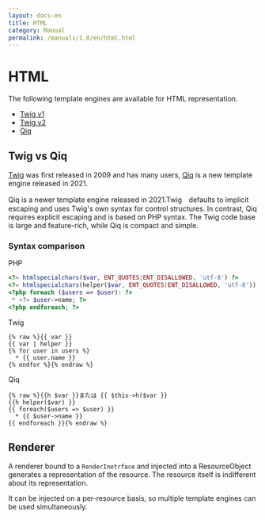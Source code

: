 ```yaml
---
layout: docs-en
title: HTML
category: Manual
permalink: /manuals/1.0/en/html.html
---
```


# HTML

The following template engines are available for HTML representation.

* [Twig v1](html-twig-v1.html)
* [Twig v2](html-twig-v2.html)
* [Qiq](html-qiq.html)

## Twig vs Qiq

[Twig](https://twig.symfony.com) was first released in 2009 and has many users, [Qiq](https://qiqphp.com) is a new template engine released in 2021.

Qiq is a newer template engine released in 2021.Twig　defaults to implicit escaping and uses Twig's own syntax for control structures. In contrast, Qiq requires explicit escaping and is based on PHP syntax. The Twig code base is large and feature-rich, while Qiq is compact and simple.

### Syntax comparison

PHP
```php
<?= htmlspecialchars($var, ENT_QUOTES|ENT_DISALLOWED, 'utf-8') ?>
<?= htmlspecialchars(helper($var, ENT_QUOTES|ENT_DISALLOWED, 'utf-8')) ?>
<?php foreach ($users => $user): ?>
 * <?= $user->name; ?>
<?php endforeach; ?>
```

Twig

```
{% raw %}{{ var }}
{{ var | helper }}
{% for user in users %}
  * {{ user.name }}
{% endfor %}{% endraw %}
```


Qiq

```
{% raw %}{{h $var }}または {{ $this->h($var }}
{{h helper($var) }}
{{ foreach($users => $user) }}
  * {{ $user->name }}
{{ endforeach }}{% endraw %}
```

## Renderer

A renderer bound to a `RenderInetrface` and injected into a ResourceObject generates a representation of the resource. The resource itself is indifferent about its representation.

It can be injected on a per-resource basis, so multiple template engines can be used simultaneously.
